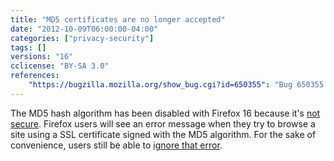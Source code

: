 ```yaml
---
title: "MD5 certificates are no longer accepted"
date: "2012-10-09T06:00:00-04:00"
categories: ["privacy-security"]
tags: []
versions: "16"
cclicense: "BY-SA 3.0"
references:
    "https://bugzilla.mozilla.org/show_bug.cgi?id=650355": "Bug 650355 – Stop accepting MD5 as a hash algorithm in signatures (toggle security.enable_md5_signatures to false)"
---
```

The MD5 hash algorithm has been disabled with Firefox 16 because it's [not secure](https://developer.mozilla.org/en-US/docs/Web/Security/Weak_Signature_Algorithm). Firefox users will see an error message when they try to browse a site using a SSL certificate signed with the MD5 algorithm. For the sake of convenience, users still be able to [ignore that error](https://bugzilla.mozilla.org/show_bug.cgi?id=758314).
